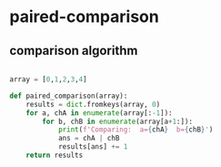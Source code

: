 # paired-comparison

## comparison algorithm
```python

array = [0,1,2,3,4]

def paired_comparison(array):
    results = dict.fromkeys(array, 0)
    for a, chA in enumerate(array[:-1]):
        for b, chB in enumerate(array[a+1:]):
            print(f'Comparing:  a={chA}  b={chB}')
            ans = chA | chB
            results[ans] += 1
    return results
```
